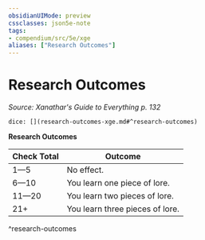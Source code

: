 ```yaml
---
obsidianUIMode: preview
cssclasses: json5e-note
tags:
- compendium/src/5e/xge
aliases: ["Research Outcomes"]
---
```

# Research Outcomes
*Source: Xanathar's Guide to Everything p. 132* 

`dice: [](research-outcomes-xge.md#^research-outcomes)`

**Research Outcomes**

| Check Total | Outcome |
|-------------|---------|
| 1—5 | No effect. |
| 6—10 | You learn one piece of lore. |
| 11—20 | You learn two pieces of lore. |
| 21+ | You learn three pieces of lore. |
^research-outcomes